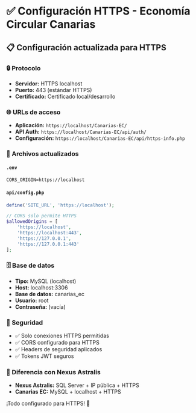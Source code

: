 # ✅ Configuración HTTPS - Economía Circular Canarias

## 📋 Configuración actualizada para HTTPS

### 🔒 Protocolo
- **Servidor:** HTTPS localhost
- **Puerto:** 443 (estándar HTTPS)
- **Certificado:** Certificado local/desarrollo

### 🌐 URLs de acceso
- **Aplicación:** `https://localhost/Canarias-EC/`
- **API Auth:** `https://localhost/Canarias-EC/api/auth/`
- **Configuración:** `https://localhost/Canarias-EC/api/https-info.php`

### 🔧 Archivos actualizados

#### `.env`
```env
CORS_ORIGIN=https://localhost
```

#### `api/config.php`
```php
define('SITE_URL', 'https://localhost');

// CORS solo permite HTTPS
$allowedOrigins = [
    'https://localhost',
    'https://localhost:443', 
    'https://127.0.0.1',
    'https://127.0.0.1:443'
];
```

### 🗄️ Base de datos
- **Tipo:** MySQL (localhost)
- **Host:** localhost:3306
- **Base de datos:** canarias_ec
- **Usuario:** root
- **Contraseña:** (vacía)

### 🔐 Seguridad
- ✅ Solo conexiones HTTPS permitidas
- ✅ CORS configurado para HTTPS
- ✅ Headers de seguridad aplicados
- ✅ Tokens JWT seguros

### 📝 Diferencia con Nexus Astralis
- **Nexus Astralis:** SQL Server + IP pública + HTTPS
- **Canarias EC:** MySQL + localhost + HTTPS

¡Todo configurado para HTTPS! 🚀
